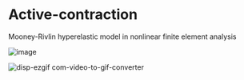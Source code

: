 # Active-contraction
Mooney-Rivlin hyperelastic model in nonlinear finite element analysis

![image](https://github.com/NhatThanh92/Active-contraction/assets/51020597/f2d6d48b-e1f2-467f-af86-a00d42d79979)

![disp-ezgif com-video-to-gif-converter](https://github.com/user-attachments/assets/6e3c5163-b953-405f-a1f8-de86772b2700)


